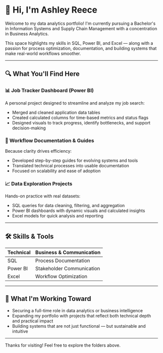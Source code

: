 # 👋 Hi, I'm Ashley Reece

Welcome to my data analytics portfolio! I'm currently pursuing a Bachelor's in Information Systems and Supply Chain Management with a concentration in Business Analytics.

This space highlights my skills in SQL, Power BI, and Excel — along with a passion for process optimization, documentation, and building systems that make real-world workflows smoother.

---

## 🔍 What You'll Find Here

### 📊 Job Tracker Dashboard (Power BI)
A personal project designed to streamline and analyze my job search:
- Merged and cleaned application data tables
- Created calculated columns for time-based metrics and status flags
- Designed visuals to track progress, identify bottlenecks, and support decision-making

### 🧠 Workflow Documentation & Guides
Because clarity drives efficiency:
- Developed step-by-step guides for evolving systems and tools
- Translated technical processes into usable documentation
- Focused on scalability and ease of adoption

### 📈 Data Exploration Projects
Hands-on practice with real datasets:
- SQL queries for data cleaning, filtering, and aggregation
- Power BI dashboards with dynamic visuals and calculated insights
- Excel models for quick analysis and reporting

---

## 🛠️ Skills & Tools

| Technical | Business & Communication |
|-----------|---------------------------|
| SQL       | Process Documentation     |
| Power BI  | Stakeholder Communication |
| Excel     | Workflow Optimization     |

---

## 🌱 What I'm Working Toward

- Securing a full-time role in data analytics or business intelligence
- Expanding my portfolio with projects that reflect both technical depth and practical impact
- Building systems that are not just functional — but sustainable and intuitive

---


Thanks for visiting! Feel free to explore the folders above.
